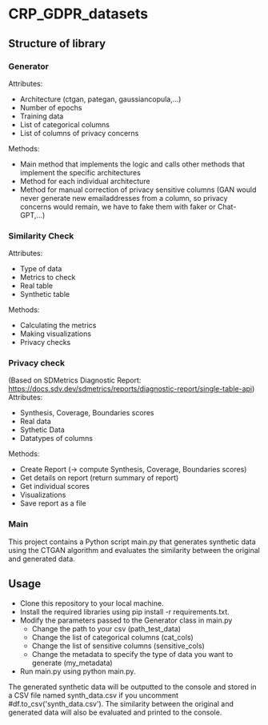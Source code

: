 # CRP_GDPR_datasets

## Structure of library

### Generator
Attributes:
- Architecture (ctgan, pategan, gaussiancopula,...)
- Number of epochs
- Training data
- List of categorical columns 
- List of columns of privacy concerns

Methods:
- Main method that implements the logic and calls other methods that implement the specific architectures
- Method for each individual architecture
- Method for manual correction of privacy sensitive columns (GAN would never generate new emailaddresses from a column, so privacy concerns would remain, we have to fake them with faker or Chat-GPT,...)


### Similarity Check
Attributes:
- Type of data
- Metrics to check
- Real table
- Synthetic table

Methods:
- Calculating the metrics
- Making visualizations
- Privacy checks

### Privacy check 
(Based on SDMetrics Diagnostic Report: https://docs.sdv.dev/sdmetrics/reports/diagnostic-report/single-table-api)
Attributes:
- Synthesis, Coverage, Boundaries scores
- Real data
- Sythetic Data
- Datatypes of columns

Methods:
- Create Report (-> compute Synthesis, Coverage, Boundaries scores)
- Get details on report (return summary of report)
- Get individual scores
- Visualizations
- Save report as a file

### Main 
This project contains a Python script main.py that generates synthetic data using the CTGAN algorithm and evaluates the similarity between the original and generated data. 

## Usage

* Clone this repository to your local machine.
* Install the required libraries using pip install -r requirements.txt.
* Modify the parameters passed to the Generator class in main.py
  - Change the path to your csv (path_test_data)
  - Change the list of categorical columns (cat_cols)
  - Change the list of sensitive columns (sensitive_cols)
  - Change the metadata to specify the type of data you want to generate (my_metadata)
* Run main.py using python main.py.

The generated synthetic data will be outputted to the console and stored in a CSV file named synth_data.csv if you uncomment #df.to_csv('synth_data.csv'). The similarity between the original and generated data will also be evaluated and printed to the console. 


